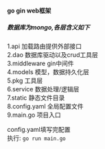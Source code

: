 #### go gin web框架
##### 数据库为mongo,各层含义如下
1.api 加载路由提供外部接口  
2.dao 数据库驱动以及crud工具层  
3.middleware gin中间件  
4.models 模型，数据持久化层  
5.pkg 工具层  
6.service 数据处理/逻辑层  
7.static 静态文件目录  
8.config.yaml 全局配置文件  
9.main.go 项目入口  

config.yaml填写完配置  
执行: `go run main.go`
